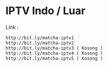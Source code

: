 # IPTV Indo / Luar

Link :
```
http://bit.ly/matcha-iptv1
http://bit.ly/matcha-iptv2
http://bit.ly/matcha-iptv3 ( Kosong )
http://bit.ly/matcha-iptv4 ( Kosong )
http://bit.ly/matcha-iptv5 ( Kosong )
```
